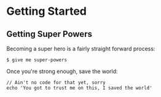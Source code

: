 # Getting Started

## Getting Super Powers

Becoming a super hero is a fairly straight forward process:

```
$ give me super-powers
```


Once you're strong enough, save the world:

```
// Ain't no code for that yet, sorry
echo 'You got to trust me on this, I saved the world'
```



